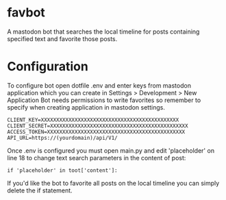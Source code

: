# favbot
A mastodon bot that searches the local timeline for posts containing specified text and favorite those posts.

# Configuration

To configure bot open dotfile .env and enter keys from mastodon application which you can create in Settings > Development > New Application
Bot needs permissions to write favorites so remember to specify when creating application in mastodon settings.

```
CLIENT_KEY=XXXXXXXXXXXXXXXXXXXXXXXXXXXXXXXXXXXXXXXXXXXXX
CLIENT_SECRET=XXXXXXXXXXXXXXXXXXXXXXXXXXXXXXXXXXXXXXXXXXXXX
ACCESS_TOKEN=XXXXXXXXXXXXXXXXXXXXXXXXXXXXXXXXXXXXXXXXXXXXX
API_URL=https://(yourdomain)/api/V1/
```

Once .env is configured you must open main.py and edit 'placeholder' on line 18 to change text search parameters in the content of post:

```
if 'placeholder' in toot['content']:
```

If you'd like the bot to favorite all posts on the local timeline you can simply delete the if statement.


